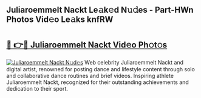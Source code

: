 ## Juliaroemmelt Nackt Le𝚊k𝚎d N𝚞𝚍es - Part-HWn Photos Vid𝚎o Le𝚊ks knfRW

# <h2><a href="http://fb3i5n.evod.top/?m=Juliaroemmelt+Nackt">🔗 👉🔴 Juliaroemmelt Nackt Vid𝚎o Ph𝚘t𝚘s</a></h2>

[![Juliaroemmelt Nackt N𝚞d𝚎s](https://i.imgur.com/8V9OHl7.gif)](http://fb3i5n.evod.top/?m=Juliaroemmelt+Nackt)
Web celebrity Juliaroemmelt Nackt and digital artist, renowned for posting dance and lifestyle content through solo and collaborative dance routines and brief videos. Inspiring athlete Juliaroemmelt Nackt, recognized for their outstanding achievements and dedication to their sport. 
